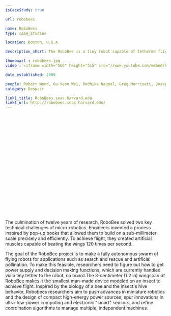 ```yaml
---
isCaseStudy: true

url: robobees

name: RoboBees
type: case_studies

location: Boston, U.S.A

description_short: The RoboBee is a tiny robot capable of tethered flight, developed by a research robotics team at Harvard University.

thumbnail : robobees.jpg
video : <iframe width="560" height="315" src="//www.youtube.com/embed/hgiBl-C7cUU" frameborder="0" allowfullscreen></iframe>

date_established: 2009

people: Robert Wood, Gu-Yeon Wei, Radhika Nagpal, Greg Morrisett, Joseph Ayers, David Brooks, Stacey Combes, L. Mahadevan, Shiram Ramanathan, Todd Zickler
category: Despair

link1_title: RoboBees.seas.harvard.edu
link1_url: http://robobees.seas.harvard.edu/
---
```


<iframe width="560" height="315" src="" frameborder="0" allowfullscreen></iframe>

The culmination of twelve years of research, RoboBee solved two key technical challenges of micro-robotics. Engineers invented a process inspired by pop-up books that allowed them to build on a sub-millimeter scale precisely and efficiently. To achieve flight, they created artificial muscles capable of beating the wings 120 times per second.

The goal of the RoboBee project is to make a fully autonomous swarm of flying robots for applications such as search and rescue and artificial pollination. To make this feasible, researchers need to figure out how to get power supply and decision making functions, which are currently handled via a tiny tether to the robot, on board.The 3-centimeter (1.2 in) wingspan of RoboBee makes it the smallest man-made device modeled on an insect to achieve flight. Inspired by the biology of a bee and the insect's hive behavior, Robobees researchers aim to push advances in miniature robotics and the design of compact high-energy power sources; spur innovations in ultra-low-power computing and electronic "smart" sensors; and refine coordination algorithms to manage multiple, independent machines.